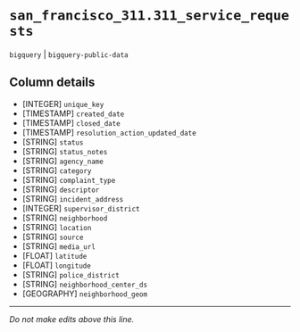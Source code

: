 # `san_francisco_311.311_service_requests`
`bigquery` | `bigquery-public-data`

## Column details
* [INTEGER]   `unique_key`
* [TIMESTAMP] `created_date`
* [TIMESTAMP] `closed_date`
* [TIMESTAMP] `resolution_action_updated_date`
* [STRING]    `status`
* [STRING]    `status_notes`
* [STRING]    `agency_name`
* [STRING]    `category`
* [STRING]    `complaint_type`
* [STRING]    `descriptor`
* [STRING]    `incident_address`
* [INTEGER]   `supervisor_district`
* [STRING]    `neighborhood`
* [STRING]    `location`
* [STRING]    `source`
* [STRING]    `media_url`
* [FLOAT]     `latitude`
* [FLOAT]     `longitude`
* [STRING]    `police_district`
* [STRING]    `neighborhood_center_ds`
* [GEOGRAPHY] `neighborhood_geom`

-------------------------------------------------------------------------------
*Do not make edits above this line.*
